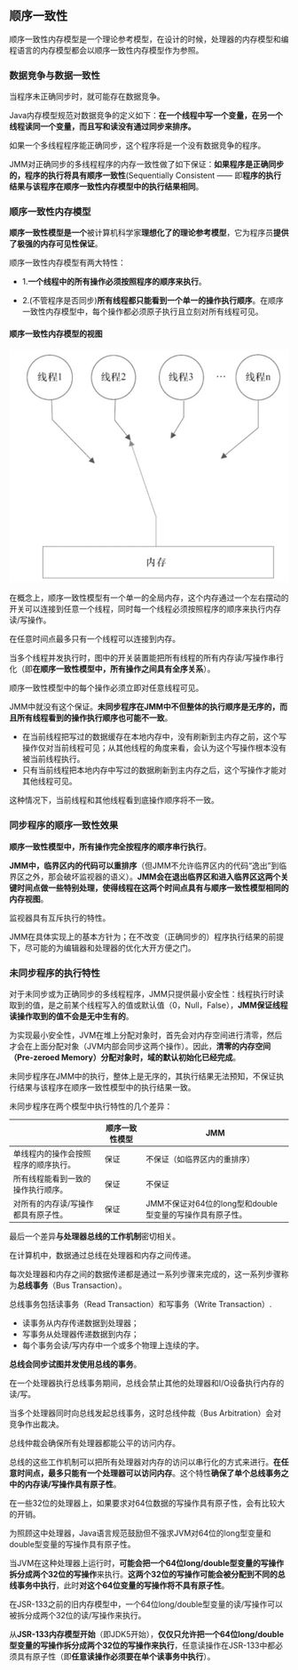 ## 顺序一致性
 
顺序一致性内存模型是一个理论参考模型，在设计的时候，处理器的内存模型和编程语言的内存模型都会以顺序一致性内存模型作为参照。

### 数据竞争与数据一致性

当程序未正确同步时，就可能存在数据竞争。
 
Java内存模型规范对数据竞争的定义如下：**在一个线程中写一个变量，在另一个线程读同一个变量，而且写和读没有通过同步来排序。**

如果一个多线程程序能正确同步，这个程序将是一个没有数据竞争的程序。

JMM对正确同步的多线程程序的内存一致性做了如下保证：**如果程序是正确同步的，程序的执行将具有顺序一致性**(Sequentially Consistent —— 即**程序的执行结果与该程序在顺序一致性内存模型中的执行结果相同**。

### 顺序一致性内存模型

**顺序一致性模型是一个**被计算机科学家**理想化了的理论参考模型**，它为程序员**提供了极强的内存可见性保证**。

顺序一致性内存模型有两大特性：

- 1.**一个线程中的所有操作必须按照程序的顺序来执行**。

- 2.(不管程序是否同步)**所有线程都只能看到一个单一的操作执行顺序**。在顺序一致性内存模型中，每个操作都必须原子执行且立刻对所有线程可见。

#### 顺序一致性内存模型的视图

![顺序一致性内存模型的视图](images/2019-02-13-01-30-00.png)

在概念上，顺序一致性模型有一个单一的全局内存，这个内存通过一个左右摆动的开关可以连接到任意一个线程，同时每一个线程必须按照程序的顺序来执行内存读/写操作。

在任意时间点最多只有一个线程可以连接到内存。

当多个线程并发执行时，图中的开关装置能把所有线程的所有内存读/写操作串行化（即**在顺序一致性模型中，所有操作之间具有全序关系**）。

顺序一致性模型中的每个操作必须立即对任意线程可见。

JMM中就没有这个保证。**未同步程序在JMM中不但整体的执行顺序是无序的，而且所有线程看到的操作执行顺序也可能不一致**。

- 在当前线程把写过的数据缓存在本地内存中，没有刷新到主内存之前，这个写操作仅对当前线程可见；从其他线程的角度来看，会认为这个写操作根本没有被当前线程执行。
- 只有当前线程把本地内存中写过的数据刷新到主内存之后，这个写操作才能对其他线程可见。

这种情况下，当前线程和其他线程看到底操作顺序将不一致。

### 同步程序的顺序一致性效果

**顺序一致性模型中，所有操作完全按程序的顺序串行执行**。

**JMM中，临界区内的代码可以重排序**（但JMM不允许临界区内的代码“逸出”到临界区之外，那会破坏监视器的语义）。**JMM会在退出临界区和进入临界区这两个关键时间点做一些特别处理，使得线程在这两个时间点具有与顺序一致性模型相同的内存视图**。

监视器具有互斥执行的特性。

JMM在具体实现上的基本方针为；在不改变（正确同步的）程序执行结果的前提下，尽可能的为编辑器和处理器的优化大开方便之门。

### 未同步程序的执行特性

对于未同步或为正确同步的多线程程序，JMM只提供最小安全性：线程执行时读取到的值，是之前某个线程写入的值或默认值（0，Null，False），**JMM保证线程读操作取到的值不会是无中生有的**。

为实现最小安全性，JVM在堆上分配对象时，首先会对内存空间进行清零，然后才会在上面分配对象（JVM内部会同步这两个操作）。因此，**清零的内存空间（Pre-zeroed Memory）分配对象时，域的默认初始化已经完成**。

未同步程序在JMM中的执行，整体上是无序的，其执行结果无法预知，不保证执行结果与该程序在顺序一致性模型中的执行结果一致。

未同步程序在两个模型中执行特性的几个差异：

| |顺序一致性模型 | JMM |
|---|---|---|
| 单线程内的操作会按照程序的顺序执行。| 保证 | 不保证（如临界区内的重排序） |
| 所有线程能看到一致的操作执行顺序。 | 保证 | 不保证 |
| 对所有的内存读/写操作都具有原子性。 | 保证 | JMM不保证对64位的long型和double型变量的写操作具有原子性。 |

最后一个差异**与处理器总线的工作机制**密切相关。

在计算机中，数据通过总线在处理器和内存之间传递。

每次处理器和内存之间的数据传递都是通过一系列步骤来完成的，这一系列步骤称为**总线事务**（Bus Transaction）。

总线事务包括读事务（Read Transaction）和写事务（Write Transaction）.

- 读事务从内存传递数据到处理器；
- 写事务从处理器传递数据到内存；
- 每个事务会读/写内存中一个或多个物理上连续的字。

**总线会同步试图并发使用总线的事务**。

在一个处理器执行总线事务期间，总线会禁止其他的处理器和I/O设备执行内存的读/写。

当多个处理器同时向总线发起总线事务，这时总线仲裁（Bus Arbitration）会对竞争作出裁决。

总线仲裁会确保所有处理器都能公平的访问内存。

总线的这些工作机制可以把所有处理器对内存的访问以串行化的方式来进行。**在任意时间点，最多只能有一个处理器可以访问内存**。这个特性**确保了单个总线事务之中的内存读/写操作具有原子性**。

在一些32位的处理器上，如果要求对64位数据的写操作具有原子性，会有比较大的开销。

为照顾这中处理器，Java语言规范鼓励但不强求JVM对64位的long型变量和double型变量的写操作具有原子性。

当JVM在这种处理器上运行时，**可能会把一个64位long/double型变量的写操作拆分成两个32位的写操作**来执行。**这两个32位的写操作可能会被分配到不同的总线事务中执行**，此时**对这个64位变量的写操作将不具有原子性**。

在JSR-133之前的旧内存模型中，一个64位long/double型变量的读/写操作可以被拆分成两个32位的读/写操作来执行。

从**JSR-133内存模型开始**（即JDK5开始），**仅仅只允许把一个64位long/double型变量的写操作拆分成两个32位的写操作来执行**，任意读操作在JSR-133中都必须具有原子性（即**任意读操作必须要在单个读事务中执行**）。
